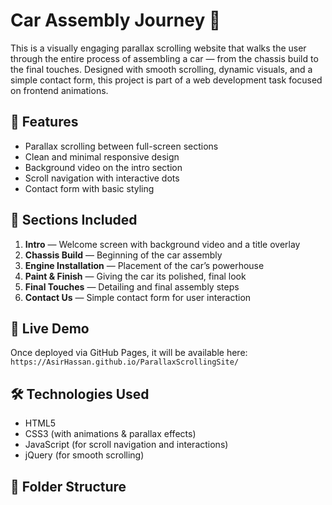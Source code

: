 # Car Assembly Journey 🚗

This is a visually engaging parallax scrolling website that walks the user through the entire process of assembling a car — from the chassis build to the final touches. Designed with smooth scrolling, dynamic visuals, and a simple contact form, this project is part of a web development task focused on frontend animations.

## 🌟 Features

- Parallax scrolling between full-screen sections
- Clean and minimal responsive design
- Background video on the intro section
- Scroll navigation with interactive dots
- Contact form with basic styling

## 🔧 Sections Included

1. **Intro** — Welcome screen with background video and a title overlay  
2. **Chassis Build** — Beginning of the car assembly  
3. **Engine Installation** — Placement of the car’s powerhouse  
4. **Paint & Finish** — Giving the car its polished, final look  
5. **Final Touches** — Detailing and final assembly steps  
6. **Contact Us** — Simple contact form for user interaction

## 🚀 Live Demo

Once deployed via GitHub Pages, it will be available here:  
`https://AsirHassan.github.io/ParallaxScrollingSite/`

## 🛠️ Technologies Used

- HTML5
- CSS3 (with animations & parallax effects)
- JavaScript (for scroll navigation and interactions)
- jQuery (for smooth scrolling)

## 📁 Folder Structure

